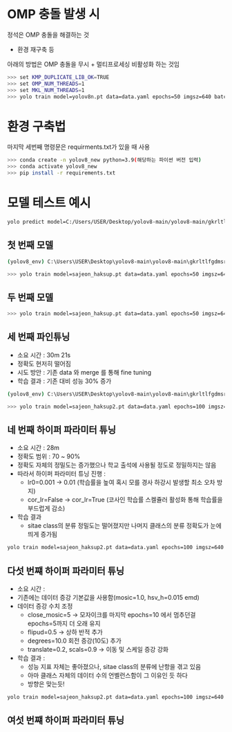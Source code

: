 # OMP 충돌 발생 시

정석은 OMP 충돌을 해결하는 것
- 환경 재구축 등

아래의 방법은 OMP 충돌을 무시 + 멀티프로세싱 비활성화 하는 것임

```bash
>>> set KMP_DUPLICATE_LIB_OK=TRUE
>>> set OMP_NUM_THREADS=1
>>> set MKL_NUM_THREADS=1
>>> yolo train model=yolov8n.pt data=data.yaml epochs=50 imgsz=640 batch=16 workers=0
```

# 환경 구축법
마지막 세번째 명령문은 requirments.txt가 있을 때 사용
```bash
>>> conda create -n yolov8_new python=3.9(해당하는 파이썬 버전 입력)
>>> conda activate yolov8_new
>>> pip install -r requirements.txt
```


# 모델 테스트 예시
```bash
yolo predict model=C:/Users/USER/Desktop/yolov8-main/yolov8-main/gkrltlfgdmsrj.v1i.yolov8.copy1/runs/detect/train/weights/best.pt source="C:/Users/USER/Desktop/yolov8-main/yolov8-main/gkrltlfgdmsrj.v1i.yolov8.copy1/test_video_0.mp4" imgsz=640 save=True conf=0.5 show=True
```

## 첫 번째 모델
```bash
(yolov8_env) C:\Users\USER\Desktop\yolov8-main\yolov8-main\gkrltlfgdmsrj.v1i.yolov8.copy

>>> yolo train model=sajeon_haksup.pt data=data.yaml epochs=50 imgsz=640 batch=16 pretrained=True lr0=0.001
```

##  두 번째 모델
```bash
>>> yolo train model=sajeon_haksup.pt data=data.yaml epochs=50 imgsz=640 batch=16 pretrained=True lr0=0.001 freeze=10
```

## 세 번째 파인튜닝
- 소요 시간 : 30m 21s
- 정확도 현저히 떨어짐
- 시도 방안 : 기존 data 와 merge 를 통해 fine tuning
- 학습 결과 : 기존 대비 성능 30% 증가
```bash
(yolov8_env) C:\Users\USER\Desktop\yolov8-main\yolov8-main\gkrltlfgdmsrj.v1i.yolov8.copy1>

>>> yolo train model=sajeon_haksup2.pt data=data.yaml epochs=100 imgsz=640 batch=16 pretrained=True lr0=0.001 freeze=10
```

## 네 번째 하이퍼 파라미터 튜닝
- 소요 시간 : 28m
- 정확도 범위 : 70 ~ 90%
- 정확도 자체의 정밀도는 증가했으나 학교 출석에 사용될 정도로 정밀하지는 않음
- 따라서 하이퍼 파라미터 튜닝 진행 : 
	- lr0=0.001 $\rightarrow$ 0.01 (학습률을 높여 혹시 모를 경사 하강시 발생할 최소 오차 방지)
	- cor_lr=False $\rightarrow$ cor_lr=True (코사인 학습률 스켈쥴러 활성화 통해 학습률을 부드럽게 감소)
- 학습 결과
	- sitae class의 분류 정밀도는 떨어졌지만 나머지 클래스의 분류 정확도가 눈에 띄게 증가됨
```bash
yolo train model=sajeon_haksup2.pt data=data.yaml epochs=100 imgsz=640 batch=16 pretrained=True lr0=0.01 freeze=10 cos_lr=True
```
## 다섯 번쨰 하이퍼 파라미터 튜닝
- 소요 시간 : 
- 기존에는 데이터 증강 기본값을 사용함(mosic=1.0, hsv_h=0.015 emd)
- 데이터 증강 수치 조정
	- close_mosic=5 $\rightarrow$ 모자이크를 마지막 epochs=10 에서 멈추던걸 epochs=5까지 더 오래 유지
	- flipud=0.5 $\rightarrow$ 상하 반적 추가
	- degrees=10.0 회전 증강(10도) 추가
	- translate=0.2, scals=0.9 $\rightarrow$ 이동 및 스케일 증강 강화
- 학습 결과 : 
	- 성능 지표 자체는 좋아졌으나, sitae class의 분류에 난항을 겪고 있음
	- 아마 클래스 자체의 데이터 수의 언벨런스함이 그 이유인 듯 하다
	- 방향은 맞는듯!

```bash
yolo train model=sajeon_haksup2.pt data=data.yaml epochs=100 imgsz=640 batch=16 pretrained=True lr0=0.01 freeze=10 cos_lr=True close_mosaic=5 flipud=0.5 degrees=10.0 translate=0.2 scale=0.9
```

## 여섯 번쨰 하이퍼 파라미터 튜닝
